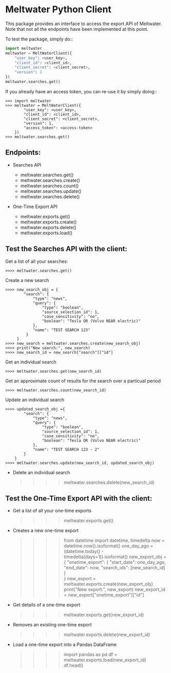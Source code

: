 # Meltwater Python Client

This package provides an interface to access the export API of Meltwater. 
Note that not all the endpoints have been implemented at this point.

To test the package, simply do::

```python
import meltwater
meltwater = MeltWaterClient({
    "user_key": <user_key>,
    "client_id": <client_id>,
    "client_secret": <client_secret>,
    "version": 1
})
meltwater.searches.get()
```

If you already have an access token, you can re-use it by simply doing::

    >>> import meltwater
    >>> meltwater = MeltWaterClient({
            "user_key": <user_key>,
            "client_id": <client_id>,
            "client_secret": <client_secret>,
            "version": 1,
            "access_token": <access-token>
        })
    >>> meltwater.searches.get()


Endpoints:
--------

- Searches API
    - meltwater.searches.get()
    - meltwater.searches.create()
    - meltwater.searches.count()
    - meltwater.searches.update()
    - meltwater.searches.delete()

- One-Time Export API
    - meltwater.exports.get()
    - meltwater.exports.create()
    - meltwater.exports.delete()
    - meltwater.exports.load()


Test the Searches API with the client:
--------

Get a list of all your searches:

    >>>> meltwater.searches.get()

Create a new search

    >>>> new_search_obj = {
            "search": {
                "type": "news",
                "query": {
                    "type": "boolean",
                    "source_selection_id": 1,
                    "case_sensitivity": "no",
                    "boolean": "Tesla OR (Volvo NEAR electric)"
                },
                "name": "TEST SEARCH 123"
             }
         }
    >>>> new_search = meltwater.searches.create(new_search_obj)
    >>>> print("New search:", new_search)
    >>>> new_search_id = new_search["search"]["id"]

Get an individual search

    >>>> meltwater.searches.get(new_search_id)

Get an approximate count of results for the search over a particual period

    >>>> meltwater.searches.count(new_search_id)

Update an individual search

    >>>> updated_search_obj ={
            "search": {
                "type": "news",
                "query": {
                    "type": "boolean",
                    "source_selection_id": 1,
                    "case_sensitivity": "no",
                    "boolean": "Tesla OR (Volvo NEAR electric)"
                },
                "name": "TEST SEARCH 123 - 2"
            }
        }
    >>>> meltwater.searches.update(new_search_id, updated_search_obj)

- Delete an individual search

    >>>> meltwater.searches.delete(new_search_id)


Test the One-Time Export API with the client:
--------

- Get a list of all your one-time exports

    >>>> meltwater.exports.get()

- Creates a new one-time export

    >>>> from datetime import datetime, timedelta
    >>>> now = datetime.now().isoformat()
    >>>> one_day_ago = (datetime.today() - timedelta(days=1)).isoformat()
    >>>> new_export_obj = {
            "onetime_export": {
                "start_date": one_day_ago,
                "end_date": now,
                "search_ids": [new_search_id]
            }  
        }
    >>>> new_export = meltwater.exports.create(new_export_obj)
    >>>> print("New export:", new_export)
    >>>> new_export_id = new_export["onetime_export"]["id"]

- Get details of a one-time export

    >>>> meltwater.exports.get(new_export_id)

- Removes an existing one-time export

    >>>> meltwater.exports.delete(new_export_id)

- Load a one-time export into a Pandas DataFrame

    >>>> import pandas as pd
    >>>> df = meltwater.exports.load(new_export_id)
    >>>> df.head()

